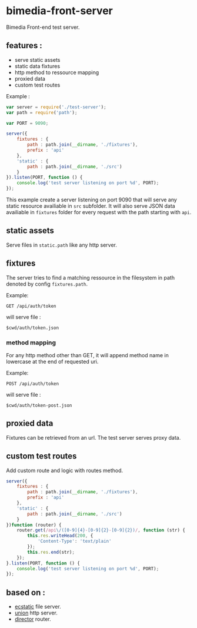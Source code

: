 bimedia-front-server
================

Bimedia Front-end test server.

## features :
* serve static assets
* static data fixtures
* http method to ressource mapping
* proxied data
* custom test routes


Example :

```js
var server = require('./test-server');
var path = require('path');

var PORT = 9090;

server({
    fixtures : {
        path : path.join(__dirname, './fixtures'),
        prefix : 'api'
    },
    'static' : {
        path : path.join(__dirname, './src')
    }
}).listen(PORT, function () {
    console.log('test server listening on port %d', PORT);
});
```
This example create a server listening on port 9090 that will serve any static resource availiable in `src` subfolder.
It will also serve JSON data availiable in `fixtures` folder for every request with the path starting with `api`.

## static assets

Serve files in `static.path` like any http server. 

## fixtures 

The server tries to find a matching ressource in the filesystem in path denoted by config `fixtures.path`.

Example: 

`GET /api/auth/token`

will serve file :

`$cwd/auth/token.json`

### method mapping

For any http method other than GET, it will append method name in lowercase at the end of requested uri.

Example: 

`POST /api/auth/token`

will serve file :

`$cwd/auth/token-post.json`

## proxied data

Fixtures can be retrieved from an url. The test server serves proxy data.



## custom test routes

Add custom route and logic with routes method.

```js
server({
    fixtures : {
        path : path.join(__dirname, './fixtures'),
        prefix : 'api'
    },
    'static' : {
        path : path.join(__dirname, './src')
    }
})function (router) {
    router.get(/api\/([0-9]{4}-[0-9]{2}-[0-9]{2})/, function (str) {
        this.res.writeHead(200, {
            'Content-Type': 'text/plain'
        });
        this.res.end(str);
    });
}.listen(PORT, function () {
    console.log('test server listening on port %d', PORT);
});
```

## based on :
* [ecstatic](https://github.com/jesusabdullah/node-ecstatic) file server.
* [union](https://github.com/flatiron/union) http server.
* [director](https://github.com/flatiron/director) router.

